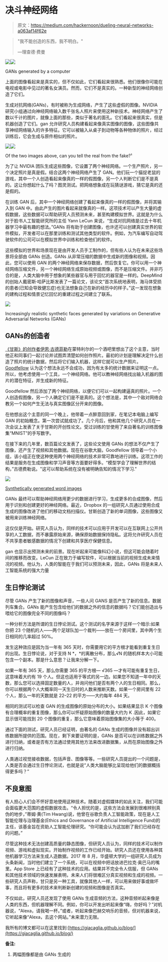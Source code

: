 # 决斗神经网络

> 原文：<https://medium.com/hackernoon/dueling-neural-networks-a063af14f62e>

> "我不能创造的东西，我不明白。"
> 
> —理查德·费曼

![](img/3bc341ace1550d81d2bfe22cf39ace54.png)![](img/8b7cae86bc4a83acee5a180207f86335.png)

GANs generated by a computer

上面的图像看起来是真实的，但不仅如此，它们看起来很熟悉。他们很像你可能在电视或电影中见过的著名女演员。然而，它们不是真实的。一种新型的神经网络创造了它们。

生成对抗网络(GANs)，有时被称为生成网络，产生了这些虚假的图像。NVIDIA 研究小组通过向神经网络输入数千张名人照片来使用这种新技术。神经网络产生了数以千计的图片，就像上面的那些，类似于著名的面孔。它们看起来很真实，但是机器创造了它们。gan 允许研究人员构建看起来像真实图像的图像，这些图像共享神经网络输入的许多特征。它可以被输入从桌子到动物等各种物体的照片，经过训练后，它会生成与原件相似的照片。

![](img/4966c99367030fbeb6384b21d9cd18bb.png)![](img/a41e117bf5400c37d35570e2af3e3a57.png)

Of the two images above, can you tell the real from the fake?¹

为了让 NVIDIA 团队生成这些图像，它设置了两个神经网络。一个生产照片，另一个决定照片是真是假。结合这两个神经网络产生了 GAN。他们玩一个猫捉老鼠的游戏，其中一个人创造看起来像真的一样的假图像，另一个人判断它们是不是真的。这让你想起什么了吗？图灵测试。把网络想象成在玩猜谜游戏，猜它是真的还是假的。

在训练 GAN 后，其中一个神经网络创建了看起来像真的一样的假图像，并将其输入到 GAN 中。由此产生的图片看起来就像真的一样。这项技术可以产生大量的虚假数据，这些数据可以帮助研究人员预测未来，甚至构建模拟世界。这就是为什么对于脸书人工智能研究所的主任 Yann LeCun 来说，“生成对抗网络是过去十年机器学习中最有趣的想法。”GANs 将有助于创建图像，也许还可以创建真实世界的软件模拟，开发者可以在那里训练和测试其他类型的软件。例如，为汽车编写自动驾驶软件的公司可以在模拟世界中训练和检查他们的软件。

这些模拟的世界和场景现在是由开发人员手工制作的，但有些人认为在未来这些场景将全部由 GANs 创造。GANs 从非常压缩的数据中生成新的图像和视频。因此，您可以使用 GAN 的两个神经网络来保存数据，然后恢复它。你可以用一个神经网络压缩文件，另一个神经网络生成原始视频或图像，而不是压缩文件。并非巧合的是，人类大脑中用于想象的某些器官与用于回忆的器官是一样的。DeepMind 的创始人戴密斯·哈萨比斯发表了一篇论文，该论文“首次系统地表明，海马体受损的患者(已知会导致健忘症)也无法想象自己在新的经历中的样子。”这一发现在想象的建构过程和情景记忆回忆的重建过程之间建立了联系。

![](img/5542f661632f62530be0bdeedff15a24.png)

Increasingly realistic synthetic faces generated by variations on Generative Adversarial Networks (GANs)

## **GANs**的创造者

[《甘斯》的创作者伊恩·古德菲勒](https://www.wired.com/2017/04/googles-dueling-neural-networks-spar-get-smarter-no-humans-required/)在蒙特利尔的一个酒吧里想出了这个主意，当时他正和同事们一起讨论并试图弄清楚如何创作照片。最初的计划是理解决定什么创造了照片的统计数据，然后将它们输入机器，这样它就可以生产照片。 [Goodfellow](https://www.technologyreview.com/lists/innovators-under-35/2015/visionary/ilya-sutskever/) 认为这个想法永远不会成功，因为有太多的统计数据来证明这一点。所以，他考虑使用一个工具，一个神经网络。他可以教神经网络找出输入机器的图片的潜在特征，并生成新的特征。

Goodfellow 然后添加了两个神经网络，以便它们可以一起构建逼真的照片。一个人创造假图像，另一个人确定它们是不是真的。这个想法是，其中一个敌对网络会教另一个如何产生无法与真实图像区分开来的图像。

在他想出这个主意的同一个晚上，他带着一点醉意回到家，在笔记本电脑上编写 GAN 的初始概念。第一次尝试就成功了。几个月后，他和其他几个研究人员在一次会议上发表了关于甘斯的开创性论文。受过训练的甘使用了来自著名的训练图像集“MNIST”的手写数字。

在接下来的几年里，数百篇论文发表了，这些论文使用 GANs 的想法不仅产生了图像，还产生了视频和其他数据。现在在谷歌大脑，Goodfellow 领导着一个小组，该小组正在使这种使用两个神经网络的技术非常可靠地进行训练。这项工作的结果是服务在生成图像和学习声音等方面要好得多。“模型学会了理解世界的结构，”古德费勒说。"这可以帮助系统在没有被明确告知的情况下学习."

![](img/e73f6fc29bd4044d40f1c6a350ab317c.png)

[Synthetically generated word images](https://blogs.dropbox.com/tech/2017/04/creating-a-modern-ocr-pipeline-using-computer-vision-and-deep-learning/)

GANs 最终可以帮助神经网络用更少的数据进行学习，生成更多的合成图像，然后用于识别和创建更好的神经网络。最近，Dropbox 的一组研究人员通过使用合成生成的图像改进了他们的移动文档扫描仪。甘斯创造了新的单词图像，这些图像又被用来训练神经网络。

这仅仅是开始。研究人员认为，同样的技术可以应用于开发可以在互联网上公开共享的人工数据，而不暴露原始来源，确保原始数据保持隐私。这将允许研究人员在不共享患者敏感数据的情况下创建和共享医疗保健信息。

gan 也显示出预测未来的前景。现在听起来可能像科幻小说，但这可能会随着时间的推移而改变。LeCun 正在致力于编写软件，可以根据当前的视频生成未来情况的视频。他认为，人类的智能在于我们可以预测未来，因此，GANs 将是未来人工智能系统的强大力量

## 生日悖论测试

尽管 GANs 产生了新的图像和声音，一些人问 GANS 是否产生了新的信息。数据列车集合。GANs 能产生包含给他们的数据之外的信息的数据吗？它们能创造出与喂给它的图像完全不同的图像吗？

一种分析方法是所谓的生日悖论测试。这个测试的名字来源于这样一个暗示:如果你把 23 个随机的人——两个足球队加一个裁判——放在一个房间里，其中两个生日相同的几率超过 50%。

发生这种效应是因为当一年有 365 天时，你需要用它的平方根才能看到重复生日的出现。生日悖论说，对于支持 N *，*的离散分布，那么√N 的随机样本大小可能包含一个副本。那是什么意思？让我来分解一下。

如果一年有 365 天，那么你需要 365 的平方根— √365 —才有可能有重复生日，这意味着大约有 19 个人。但这也适用于等式的另一边。如果您不知道一年中的天数，那么您可以选择固定数量的人，并询问他们是否有两个人的生日相同。那么，你可以根据两个人大概率同一天生日时的人数来推断天数。如果一个房间里有 22 个人，那么一年的天数就是 22–22 的平方——大约每年 484 天。

相同的测试可以检查 GAN 的生成图像的原始分布的大小。如果结果显示 K 个图像有合理概率的重复图像，那么你可以怀疑原始图像的数量大约为 K .因此，如果它显示很可能找到 20 个图像的重复，那么它意味着原始图像集的大小等于 400。

通过下面的测试，研究人员已经证明，由著名的 GANs 生成的图像并没有超出训练数据所提供的范围。现在，剩下来要证明的是，GANs 是否可以在训练数据之外进行归纳，或者是否有方法通过使用其他方法来改进数据集，从而在原始图像之外进行归纳。

人类通过视觉接收数据，包括声音、图像等等。一些研究人员提出的一个问题是，人类是否会通过生日悖论测试，也就是说“人类大脑能够比呈现给他们的数据概括得更多吗？”

## 不良意图

有人担心人们会不怀好意地使用这种技术。随着对虚假媒体的如此关注，我们可能会面临更大范围的虚假数据攻击。“令人担忧的是，这些方法会发展到很难辨别真伪的地步，”蒂姆·黄(Tim Hwang)说，他曾在谷歌负责人工智能政策，现在是人工智能伦理与治理基金(Ethics and Governance of Artificial Intelligence Fund)的主任，该基金旨在资助人工智能伦理研究。“你可能会认为这加剧了我们已经存在的问题。”

尽管这种技术无法创建高质量的静态图像，但研究人员认为，同样的技术可以制作视频、游戏和虚拟现实。开始制作视频的工作已经开始。研究人员还在使用各种其他机器学习方法来生成人造数据。2017 年 8 月，华盛顿大学的一组研究人员成为头条新闻，当时他们建立了一个系统，可以在视频中把话放进巴拉克·奥巴马的嘴里。App Store 上已经有了这种技术的应用。结果并不完全令人信服，但 GANs 和其他技术领域的快速发展表明，未来人们将很难区分真实视频和生成的视频。一些研究人员声称，甘只是另一种工具，就像其他人一样，可以用来做好事或做坏事，而且将有更多的技术来判断新创建的视频和图像是否真实。

不仅如此，研究人员还发现了使用 GANs 生成音频的方法，这种音频听起来像是人类的东西，但机器理解不同。例如，你可以开发出听起来像“嗨，你好吗？”对机器说，“Alexa，请我喝一杯。”或者，听起来像巴赫交响乐的音频，但对机器来说，它听起来像“Alexa，去这个网站。”未来潜力无限。

我所有的博文都可以在这里找到:[https://giacaglia.github.io/blog/](https://giacaglia.github.io/blog/)

**备注:**

1.  两幅图像都是由 GANs 生成的